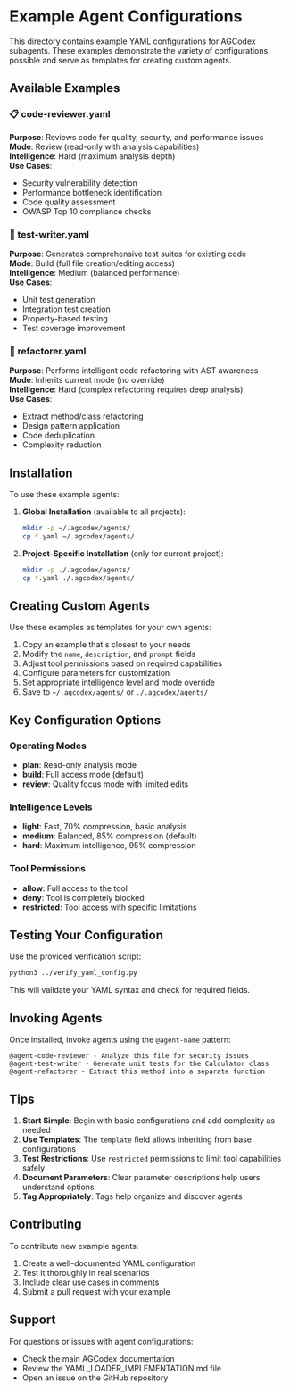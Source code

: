 # Example Agent Configurations

This directory contains example YAML configurations for AGCodex subagents. These examples demonstrate the variety of configurations possible and serve as templates for creating custom agents.

## Available Examples

### 📋 code-reviewer.yaml
**Purpose**: Reviews code for quality, security, and performance issues  
**Mode**: Review (read-only with analysis capabilities)  
**Intelligence**: Hard (maximum analysis depth)  
**Use Cases**:
- Security vulnerability detection
- Performance bottleneck identification
- Code quality assessment
- OWASP Top 10 compliance checks

### 🧪 test-writer.yaml
**Purpose**: Generates comprehensive test suites for existing code  
**Mode**: Build (full file creation/editing access)  
**Intelligence**: Medium (balanced performance)  
**Use Cases**:
- Unit test generation
- Integration test creation
- Property-based testing
- Test coverage improvement

### 🔧 refactorer.yaml
**Purpose**: Performs intelligent code refactoring with AST awareness  
**Mode**: Inherits current mode (no override)  
**Intelligence**: Hard (complex refactoring requires deep analysis)  
**Use Cases**:
- Extract method/class refactoring
- Design pattern application
- Code deduplication
- Complexity reduction

## Installation

To use these example agents:

1. **Global Installation** (available to all projects):
   ```bash
   mkdir -p ~/.agcodex/agents/
   cp *.yaml ~/.agcodex/agents/
   ```

2. **Project-Specific Installation** (only for current project):
   ```bash
   mkdir -p ./.agcodex/agents/
   cp *.yaml ./.agcodex/agents/
   ```

## Creating Custom Agents

Use these examples as templates for your own agents:

1. Copy an example that's closest to your needs
2. Modify the `name`, `description`, and `prompt` fields
3. Adjust tool permissions based on required capabilities
4. Configure parameters for customization
5. Set appropriate intelligence level and mode override
6. Save to `~/.agcodex/agents/` or `./.agcodex/agents/`

## Key Configuration Options

### Operating Modes
- **plan**: Read-only analysis mode
- **build**: Full access mode (default)
- **review**: Quality focus mode with limited edits

### Intelligence Levels
- **light**: Fast, 70% compression, basic analysis
- **medium**: Balanced, 85% compression (default)
- **hard**: Maximum intelligence, 95% compression

### Tool Permissions
- **allow**: Full access to the tool
- **deny**: Tool is completely blocked
- **restricted**: Tool access with specific limitations

## Testing Your Configuration

Use the provided verification script:
```bash
python3 ../verify_yaml_config.py
```

This will validate your YAML syntax and check for required fields.

## Invoking Agents

Once installed, invoke agents using the `@agent-name` pattern:

```
@agent-code-reviewer - Analyze this file for security issues
@agent-test-writer - Generate unit tests for the Calculator class
@agent-refactorer - Extract this method into a separate function
```

## Tips

1. **Start Simple**: Begin with basic configurations and add complexity as needed
2. **Use Templates**: The `template` field allows inheriting from base configurations
3. **Test Restrictions**: Use `restricted` permissions to limit tool capabilities safely
4. **Document Parameters**: Clear parameter descriptions help users understand options
5. **Tag Appropriately**: Tags help organize and discover agents

## Contributing

To contribute new example agents:
1. Create a well-documented YAML configuration
2. Test it thoroughly in real scenarios
3. Include clear use cases in comments
4. Submit a pull request with your example

## Support

For questions or issues with agent configurations:
- Check the main AGCodex documentation
- Review the YAML_LOADER_IMPLEMENTATION.md file
- Open an issue on the GitHub repository